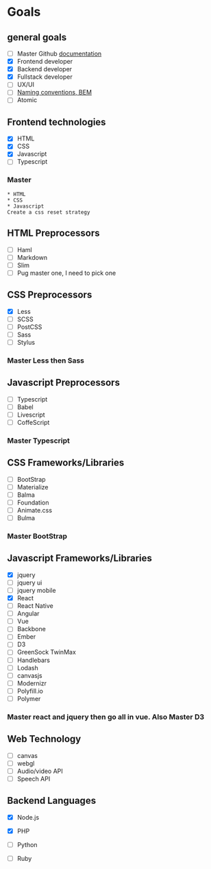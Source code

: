 # Goals
  ## general goals
  - [ ] Master Github [documentation](https://github.com/adam-p/markdown-here/wiki/Markdown-Cheatsheet) 
  - [x] Frontend developer
  - [x] Backend developer
  - [x] Fullstack developer 
  - [ ] UX/UI
  - [ ] [Naming conventions, BEM ](https://medium.freecodecamp.org/css-naming-conventions-that-will-save-you-hours-of-debugging-35cea737d849)
  - [ ] Atomic
  
 ## Frontend technologies
  - [x] HTML
  - [x] CSS
  - [x] Javascript
  - [ ] Typescript
  ### Master 
    * HTML
    * CSS
    * Javascript
    Create a css reset strategy
  
 ## HTML Preprocessors
  - [ ] Haml
  - [ ] Markdown
  - [ ] Slim
  - [ ] Pug
  master one, I need to pick one
 
 ## CSS Preprocessors
  - [x] Less
  - [ ] SCSS
  - [ ] PostCSS
  - [ ] Sass
  - [ ] Stylus
  ### Master Less then Sass
  
 ## Javascript Preprocessors
  - [ ] Typescript
  - [ ] Babel
  - [ ] Livescript
  - [ ] CoffeScript
  ### Master Typescript
 
 ## CSS Frameworks/Libraries
  - [ ] BootStrap
  - [ ] Materialize
  - [ ] Balma
  - [ ] Foundation
  - [ ] Animate.css
  - [ ] Bulma
  ### Master BootStrap
 
 ## Javascript Frameworks/Libraries
  - [x] jquery
  - [ ] jquery ui
  - [ ] jquery mobile
  - [x] React
  - [ ] React Native
  - [ ] Angular
  - [ ] Vue
  - [ ] Backbone
  - [ ] Ember
  - [ ] D3
  - [ ] GreenSock TwinMax
  - [ ] Handlebars
  - [ ] Lodash
  - [ ] canvasjs
  - [ ] Modernizr
  - [ ] Polyfill.io
  - [ ] Polymer
  ### Master react and jquery then go all in vue. Also Master D3
  
## Web Technology
  - [ ] canvas
  - [ ] webgl
  - [ ] Audio/video API
  - [ ] Speech API
  
## Backend Languages
  - [x] Node.js
  - [x] PHP 
  - [ ] Python
  - [ ] Ruby
  
